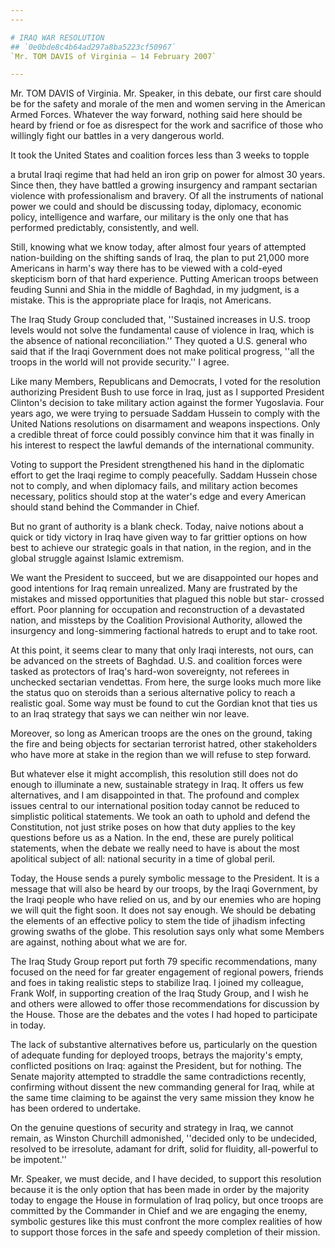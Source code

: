 ```yaml
---
---

# IRAQ WAR RESOLUTION
## `0e0bde8c4b64ad297a8ba5223cf50967`
`Mr. TOM DAVIS of Virginia — 14 February 2007`

---
```



Mr. TOM DAVIS of Virginia. Mr. Speaker, in this debate, our first 
care should be for the safety and morale of the men and women serving 
in the American Armed Forces. Whatever the way forward, nothing said 
here should be heard by friend or foe as disrespect for the work and 
sacrifice of those who willingly fight our battles in a very dangerous 
world.

It took the United States and coalition forces less than 3 weeks to 
topple


a brutal Iraqi regime that had held an iron grip on power for almost 30 
years. Since then, they have battled a growing insurgency and rampant 
sectarian violence with professionalism and bravery. Of all the 
instruments of national power we could and should be discussing today, 
diplomacy, economic policy, intelligence and warfare, our military is 
the only one that has performed predictably, consistently, and well.

Still, knowing what we know today, after almost four years of 
attempted nation-building on the shifting sands of Iraq, the plan to 
put 21,000 more Americans in harm's way there has to be viewed with a 
cold-eyed skepticism born of that hard experience. Putting American 
troops between feuding Sunni and Shia in the middle of Baghdad, in my 
judgment, is a mistake. This is the appropriate place for Iraqis, not 
Americans.

The Iraq Study Group concluded that, ''Sustained increases in U.S. 
troop levels would not solve the fundamental cause of violence in Iraq, 
which is the absence of national reconciliation.'' They quoted a U.S. 
general who said that if the Iraqi Government does not make political 
progress, ''all the troops in the world will not provide security.'' I 
agree.

Like many Members, Republicans and Democrats, I voted for the 
resolution authorizing President Bush to use force in Iraq, just as I 
supported President Clinton's decision to take military action against 
the former Yugoslavia. Four years ago, we were trying to persuade 
Saddam Hussein to comply with the United Nations resolutions on 
disarmament and weapons inspections. Only a credible threat of force 
could possibly convince him that it was finally in his interest to 
respect the lawful demands of the international community.

Voting to support the President strengthened his hand in the 
diplomatic effort to get the Iraqi regime to comply peacefully. Saddam 
Hussein chose not to comply, and when diplomacy fails, and military 
action becomes necessary, politics should stop at the water's edge and 
every American should stand behind the Commander in Chief.

But no grant of authority is a blank check. Today, naive notions 
about a quick or tidy victory in Iraq have given way to far grittier 
options on how best to achieve our strategic goals in that nation, in 
the region, and in the global struggle against Islamic extremism.

We want the President to succeed, but we are disappointed our hopes 
and good intentions for Iraq remain unrealized. Many are frustrated by 
the mistakes and missed opportunities that plagued this noble but star-
crossed effort. Poor planning for occupation and reconstruction of a 
devastated nation, and missteps by the Coalition Provisional Authority, 
allowed the insurgency and long-simmering factional hatreds to erupt 
and to take root.

At this point, it seems clear to many that only Iraqi interests, not 
ours, can be advanced on the streets of Baghdad. U.S. and coalition 
forces were tasked as protectors of Iraq's hard-won sovereignty, not 
referees in unchecked sectarian vendettas. From here, the surge looks 
much more like the status quo on steroids than a serious alternative 
policy to reach a realistic goal. Some way must be found to cut the 
Gordian knot that ties us to an Iraq strategy that says we can neither 
win nor leave.

Moreover, so long as American troops are the ones on the ground, 
taking the fire and being objects for sectarian terrorist hatred, other 
stakeholders who have more at stake in the region than we will refuse 
to step forward.

But whatever else it might accomplish, this resolution still does not 
do enough to illuminate a new, sustainable strategy in Iraq. It offers 
us few alternatives, and I am disappointed in that. The profound and 
complex issues central to our international position today cannot be 
reduced to simplistic political statements. We took an oath to uphold 
and defend the Constitution, not just strike poses on how that duty 
applies to the key questions before us as a Nation. In the end, these 
are purely political statements, when the debate we really need to have 
is about the most apolitical subject of all: national security in a 
time of global peril.

Today, the House sends a purely symbolic message to the President. It 
is a message that will also be heard by our troops, by the Iraqi 
Government, by the Iraqi people who have relied on us, and by our 
enemies who are hoping we will quit the fight soon. It does not say 
enough. We should be debating the elements of an effective policy to 
stem the tide of jihadism infecting growing swaths of the globe. This 
resolution says only what some Members are against, nothing about what 
we are for.

The Iraq Study Group report put forth 79 specific recommendations, 
many focused on the need for far greater engagement of regional powers, 
friends and foes in taking realistic steps to stabilize Iraq. I joined 
my colleague, Frank Wolf, in supporting creation of the Iraq Study 
Group, and I wish he and others were allowed to offer those 
recommendations for discussion by the House. Those are the debates and 
the votes I had hoped to participate in today.

The lack of substantive alternatives before us, particularly on the 
question of adequate funding for deployed troops, betrays the 
majority's empty, conflicted positions on Iraq: against the President, 
but for nothing. The Senate majority attempted to straddle the same 
contradictions recently, confirming without dissent the new commanding 
general for Iraq, while at the same time claiming to be against the 
very same mission they know he has been ordered to undertake.

On the genuine questions of security and strategy in Iraq, we cannot 
remain, as Winston Churchill admonished, ''decided only to be 
undecided, resolved to be irresolute, adamant for drift, solid for 
fluidity, all-powerful to be impotent.''

Mr. Speaker, we must decide, and I have decided, to support this 
resolution because it is the only option that has been made in order by 
the majority today to engage the House in formulation of Iraq policy, 
but once troops are committed by the Commander in Chief and we are 
engaging the enemy, symbolic gestures like this must confront the more 
complex realities of how to support those forces in the safe and speedy 
completion of their mission.